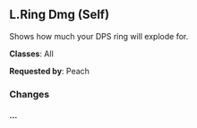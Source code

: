 ## L.Ring Dmg (Self)

Shows how much your DPS ring will explode for.

**Classes**: All

**Requested by**: Peach

### Changes

#### ...
